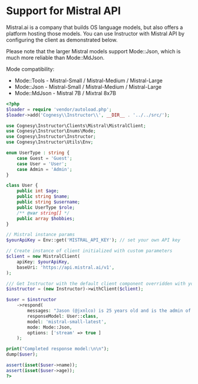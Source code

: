 # Support for Mistral API

Mistral.ai is a company that builds OS language models, but also offers a platform
hosting those models. You can use Instructor with Mistral API by configuring the
client as demonstrated below.

Please note that the larger Mistral models support Mode::Json, which is much more
reliable than Mode::MdJson.

Mode compatibility:
 - Mode::Tools - Mistral-Small / Mistral-Medium / Mistral-Large
 - Mode::Json - Mistral-Small / Mistral-Medium / Mistral-Large
 - Mode::MdJson - Mistral 7B / Mixtral 8x7B


```php
<?php
$loader = require 'vendor/autoload.php';
$loader->add('Cognesy\\Instructor\\', __DIR__ . '../../src/');

use Cognesy\Instructor\Clients\Mistral\MistralClient;
use Cognesy\Instructor\Enums\Mode;
use Cognesy\Instructor\Instructor;
use Cognesy\Instructor\Utils\Env;

enum UserType : string {
    case Guest = 'Guest';
    case User = 'User';
    case Admin = 'Admin';
}

class User {
    public int $age;
    public string $name;
    public string $username;
    public UserType $role;
    /** @var string[] */
    public array $hobbies;
}

// Mistral instance params
$yourApiKey = Env::get('MISTRAL_API_KEY'); // set your own API key

// Create instance of client initialized with custom parameters
$client = new MistralClient(
    apiKey: $yourApiKey,
    baseUri: 'https://api.mistral.ai/v1',
);

/// Get Instructor with the default client component overridden with your own
$instructor = (new Instructor)->withClient($client);

$user = $instructor
    ->respond(
        messages: "Jason (@jxnlco) is 25 years old and is the admin of this project. He likes playing football and reading books.",
        responseModel: User::class,
        model: 'mistral-small-latest',
        mode: Mode::Json,
        options: ['stream' => true ]
    );

print("Completed response model:\n\n");
dump($user);

assert(isset($user->name));
assert(isset($user->age));
?>
```
